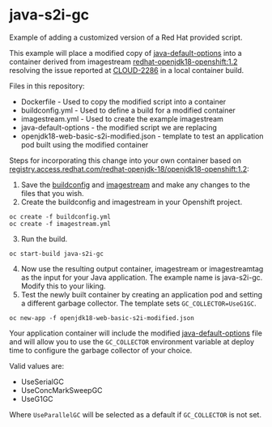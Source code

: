 # java-s2i-gc
Example of adding a customized version of a Red Hat provided script.

This example will place a modified copy of [java-default-options](https://github.com/jboss-openshift/cct_module/blob/sprint-13/os-java-run/added/java-default-options) into a container derived from imagestream [redhat-openjdk18-openshift:1.2](https://github.com/jboss-openshift/application-templates/blob/ose-v1.4.10-1/openjdk/openjdk18-image-stream.json#L63) resolving the issue reported at [CLOUD-2286](https://issues.jboss.org/browse/CLOUD-2286) in a local container build.

Files in this repository:
- Dockerfile - Used to copy the modified script into a container
- buildconfig.yml - Used to define a build for a modified container
- imagestream.yml - Used to create the example imagestream
- java-default-options - the modified script we are replacing
- openjdk18-web-basic-s2i-modified.json - template to test an application pod built using the modified container


Steps for incorporating this change into your own container based on [registry.access.redhat.com/redhat-openjdk-18/openjdk18-openshift:1.2](https://access.redhat.com/containers/#/registry.access.redhat.com/redhat-openjdk-18/openjdk18-openshift/images/1.2-7):

1.  Save the [buildconfig](https://github.com/travisrogers05/java-s2i-gc/blob/master/buildconfig.yml) and [imagestream](https://github.com/travisrogers05/java-s2i-gc/blob/master/imagestream.yml) and make any changes to the files that you wish.
2.  Create the buildconfig and imagestream in your Openshift project.
~~~
oc create -f buildconfig.yml
oc create -f imagestream.yml
~~~  
3.  Run the build.
~~~
oc start-build java-s2i-gc
~~~
4.  Now use the resulting output container, imagestream or imagestreamtag as the input for your Java application.  The example name is java-s2i-gc.  Modify this to your liking.
5.  Test the newly built container by creating an application pod and setting a different garbage collector.  The template sets `GC_COLLECTOR=UseG1GC`.
~~~
oc new-app -f openjdk18-web-basic-s2i-modified.json
~~~


Your application container will include the modified [java-default-options](https://github.com/travisrogers05/java-s2i-gc/blob/master/java-default-options#L130) file and will allow you to use the `GC_COLLECTOR` environment variable at deploy time to configure the garbage collector of your choice.

Valid values are:
-  UseSerialGC
-  UseConcMarkSweepGC
-  UseG1GC

Where `UseParallelGC` will be selected as a default if `GC_COLLECTOR` is not set.


